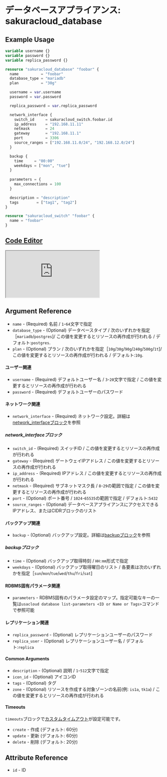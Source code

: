 # データベースアプライアンス: sakuracloud_database

## Example Usage

```tf
variable username {}
variable password {}
variable replica_password {}

resource "sakuracloud_database" "foobar" {
  name          = "foobar"
  database_type = "mariadb"
  plan          = "30g"

  username = var.username
  password = var.password

  replica_password = var.replica_password

  network_interface {
    switch_id     = sakuracloud_switch.foobar.id
    ip_address    = "192.168.11.11"
    netmask       = 24
    gateway       = "192.168.11.1"
    port          = 3306
    source_ranges = ["192.168.11.0/24", "192.168.12.0/24"]
  }

  backup {
    time     = "00:00"
    weekdays = ["mon", "tue"]
  }
  
  parameters = {
    max_connections = 100
  }

  description = "description"
  tags        = ["tag1", "tag2"]
}

resource "sakuracloud_switch" "foobar" {
  name = "foobar"
}
```

<div class="editor">

<h2><a href="https://zouen-alpha.usacloud.jp/#resource/database" target="_blank" rel="noopener noreferrer">Code Editor</a></h2>

<iframe src="https://zouen-alpha.usacloud.jp/#resource/database"></iframe>

</div>

## Argument Reference

* `name` - (Required) 名前 / `1`-`64`文字で指定
* `database_type` - (Optional) データベースタイプ / 次のいずれかを指定［`mariadb`/`postgres`]/ この値を変更するとリソースの再作成が行われる / デフォルト:`postgres`.
* `plan` - (Optional) プラン / 次のいずれかを指定［`10g`/`30g`/`90g`/`240g`/`500g`/`1t`]/  この値を変更するとリソースの再作成が行われる / デフォルト:`10g`.

#### ユーザー関連

* `username` - (Required) デフォルトユーザー名 / `3`-`20`文字で指定 / この値を変更するとリソースの再作成が行われる
* `password` - (Required) デフォルトユーザーのパスワード

#### ネットワーク関連

* `network_interface` - (Required) ネットワーク設定。詳細は[network_interfaceブロック](#network_interface)を参照

##### network_interfaceブロック

* `switch_id` - (Required) スイッチID /  この値を変更するとリソースの再作成が行われる
* `gateway` - (Required) ゲートウェイIPアドレス / この値を変更するとリソースの再作成が行われる
* `ip_address` - (Required) IPアドレス / この値を変更するとリソースの再作成が行われる
* `netmask` - (Required) サブネットマスク長 /  `8`-`29`の範囲で指定 /  この値を変更するとリソースの再作成が行われる
* `port` - (Optional) ポート番号 / `1024`-`65535`の範囲で指定 / デフォルト:`5432`
* `source_ranges` - (Optional) データベースアプライアンスにアクセスできるIPアドレス、またはCIDRブロックのリスト

#### バックアップ関連

* `backup` - (Optional) バックアップ設定。詳細は[backupブロック](#backup)を参照

##### backupブロック

* `time` - (Optional) バックアップ取得時刻 / `HH:mm`形式で指定
* `weekdays` - (Optional) バックアップ取得曜日のリスト / 各要素は次のいずれかを指定［`sun`/`mon`/`tue`/`wed`/`thu`/`fri`/`sat`]

#### RDBMS固有パラメータ関連

* `parameters` - RDBMS固有のパラメータ設定のマップ。指定可能なキーの一覧は`usacloud database list-parameters <ID or Name or Tags>`コマンドで参照可能

#### レプリケーション関連

* `replica_password` - (Optional) レプリケーションユーザーのパスワード
* `replica_user` - (Optional) レプリケーションユーザー名 / デフォルト:`replica`

#### Common Arguments

* `description` - (Optional) 説明 / `1`-`512`文字で指定
* `icon_id` - (Optional) アイコンID
* `tags` - (Optional) タグ
* `zone` - (Optional) リソースを作成する対象ゾーンの名前(例: `is1a`, `tk1a`) / この値を変更するとリソースの再作成が行われる

#### Timeouts

`timeouts`ブロックで[カスタムタイムアウト](https://www.terraform.io/docs/configuration/resources.html#operation-timeouts)が設定可能です。  

* `create` - 作成 (デフォルト: 60分)
* `update` - 更新 (デフォルト: 60分)
* `delete` - 削除 (デフォルト: 20分)

## Attribute Reference

* `id` - ID

